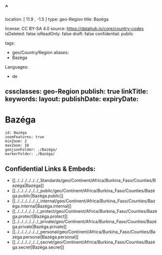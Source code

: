 ^
---
location: [ 11.9 , -1.5 ] 
type: geo-Region
title: Bazéga

license: CC BY-SA 4.0
source: https://datahub.io/core/country-codes
isDeleted: false
isReadOnly: false
draft: false
confidential: public

tags:
- geo/Country/Region
aliases:
- Bazéga

Languages:
- de

cssclasses: geo-Region
publish: true
linkTitle: 
keywords: 
layout: 
publishDate: 
expiryDate: 
---

# Bazéga

```leaflet
id: Bazéga
zoomFeatures: true 
minZoom: 2 
maxZoom: 18
geojsonFolder: ./Bazéga/
markerFolder: ./Bazéga/
```


## Confidential Links & Embeds: 
- [[../../../../../../_Standards/geo/Continent/Africa/Burkina_Faso/Counties/Bazéga|Bazéga]] 
- [[../../../../../../_public/geo/Continent/Africa/Burkina_Faso/Counties/Bazéga.public|Bazéga.public]] 
- [[../../../../../../_internal/geo/Continent/Africa/Burkina_Faso/Counties/Bazéga.internal|Bazéga.internal]] 
- [[../../../../../../_protect/geo/Continent/Africa/Burkina_Faso/Counties/Bazéga.protect|Bazéga.protect]] 
- [[../../../../../../_private/geo/Continent/Africa/Burkina_Faso/Counties/Bazéga.private|Bazéga.private]] 
- [[../../../../../../_personal/geo/Continent/Africa/Burkina_Faso/Counties/Bazéga.personal|Bazéga.personal]] 
- [[../../../../../../_secret/geo/Continent/Africa/Burkina_Faso/Counties/Bazéga.secret|Bazéga.secret]] 

